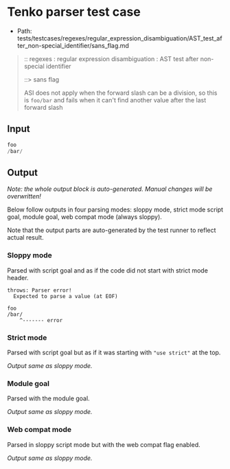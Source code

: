 # Tenko parser test case

- Path: tests/testcases/regexes/regular_expression_disambiguation/AST_test_after_non-special_identifier/sans_flag.md

> :: regexes : regular expression disambiguation : AST test after non-special identifier
>
> ::> sans flag
>
> ASI does not apply when the forward slash can be a division, so this is `foo/bar` and fails when it can't find another value after the last forward slash

## Input

`````js
foo
/bar/
`````

## Output

_Note: the whole output block is auto-generated. Manual changes will be overwritten!_

Below follow outputs in four parsing modes: sloppy mode, strict mode script goal, module goal, web compat mode (always sloppy).

Note that the output parts are auto-generated by the test runner to reflect actual result.

### Sloppy mode

Parsed with script goal and as if the code did not start with strict mode header.

`````
throws: Parser error!
  Expected to parse a value (at EOF)

foo
/bar/
    ^------- error
`````

### Strict mode

Parsed with script goal but as if it was starting with `"use strict"` at the top.

_Output same as sloppy mode._

### Module goal

Parsed with the module goal.

_Output same as sloppy mode._

### Web compat mode

Parsed in sloppy script mode but with the web compat flag enabled.

_Output same as sloppy mode._

